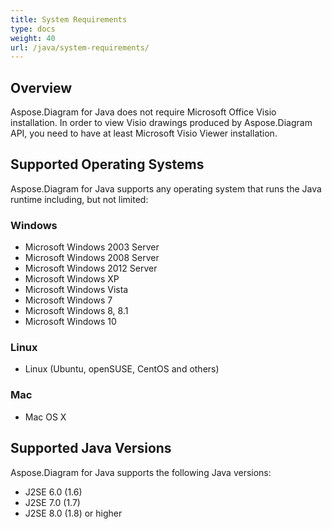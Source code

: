 ```yaml
---
title: System Requirements
type: docs
weight: 40
url: /java/system-requirements/
---
```


## **Overview**
Aspose.Diagram for Java does not require Microsoft Office Visio installation. In order to view Visio drawings produced by Aspose.Diagram API, you need to have at least Microsoft Visio Viewer installation.
## **Supported Operating Systems**
Aspose.Diagram for Java supports any operating system that runs the Java runtime including, but not limited:
### **Windows**
- Microsoft Windows 2003 Server
- Microsoft Windows 2008 Server
- Microsoft Windows 2012 Server
- Microsoft Windows XP
- Microsoft Windows Vista
- Microsoft Windows 7
- Microsoft Windows 8, 8.1
- Microsoft Windows 10
### **Linux**
- Linux (Ubuntu, openSUSE, CentOS and others)
### **Mac**
- Mac OS X
## **Supported Java Versions**
Aspose.Diagram for Java supports the following Java versions:

- J2SE 6.0 (1.6)
- J2SE 7.0 (1.7)
- J2SE 8.0 (1.8) or higher


